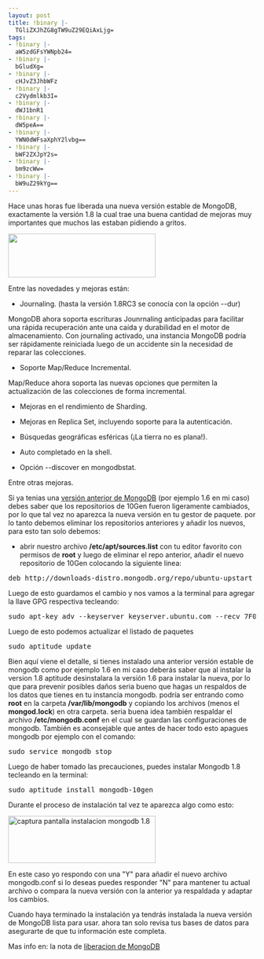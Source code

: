 ```yaml
---
layout: post
title: !binary |-
  TGliZXJhZG8gTW9uZ29EQiAxLjg=
tags:
- !binary |-
  aW5zdGFsYWNpb24=
- !binary |-
  bGludXg=
- !binary |-
  cHJvZ3JhbWFz
- !binary |-
  c2Vydmlkb3I=
- !binary |-
  dWJ1bnR1
- !binary |-
  dW5peA==
- !binary |-
  YWN0dWFsaXphY2lvbg==
- !binary |-
  bWF2ZXJpY2s=
- !binary |-
  bm9zcWw=
- !binary |-
  bW9uZ29kYg==
---
```

Hace unas horas fue liberada una nueva versión estable de MongoDB, exactamente la versión 1.8 la cual trae una buena cantidad de mejoras muy importantes que muchos las estaban pidiendo a gritos.

<a href="http://blog.jam.net.ve/imagenes/uploads/2011/01/Selección_024.jpeg"><img class="aligncenter size-medium wp-image-577" title="Selección_024" src="http://blog.jam.net.ve/imagenes/uploads/2011/01/Selección_024-300x89.jpg" alt="" width="300" height="89" /></a>

Entre las novedades y mejoras están:

- Journaling. (hasta la versión 1.8RC3 se conocía con la opción --dur)

MongoDB ahora soporta escrituras Jounrnaling anticipadas para facilitar una rápida recuperación ante una caída y durabilidad en el motor de almacenamiento. Con journaling activado, una instancia MongoDB podría ser rápidamente reiniciada luego de un accidente sin la necesidad de reparar las colecciones.

- Soporte Map/Reduce Incremental.

Map/Reduce ahora soporta las nuevas opciones que permiten la actualización de las colecciones de forma incremental.

- Mejoras en el rendimiento de Sharding.

- Mejoras en Replica Set, incluyendo soporte para la autenticación.

- Búsquedas geográficas esféricas (¡La tierra no es plana!).

- Auto completado en la shell.

- Opción --discover en mongodbstat.

Entre otras mejoras.

Si ya tenias una <a title="MongoDB" href="http://blog.jam.net.ve/2011/01/03/instalando-mongodb-en-ubuntu/" target="_blank">versión anterior de MongoDB</a> (por ejemplo 1.6 en mi caso) debes saber que los repositorios de 10Gen fueron ligeramente cambiados, por lo que tal vez no aparezca la nueva versión en tu gestor de paquete. por lo tanto debemos eliminar los repositorios anteriores y añadir los nuevos, para esto tan solo debemos:

- abrir nuestro archivo <strong>/etc/apt/sources.list</strong> con tu editor favorito con permisos de <strong>root</strong> y luego de eliminar el repo anterior, añadir el nuevo repositorio de 10Gen colocando la siguiente linea:
<pre lang="bash" line="1" escaped="true">deb http://downloads-distro.mongodb.org/repo/ubuntu-upstart dist 10gen</pre>
Luego de esto guardamos el cambio y nos vamos a la terminal para agregar la llave GPG respectiva tecleando:
<pre lang="bash" line="1" escaped="true">sudo apt-key adv --keyserver keyserver.ubuntu.com --recv 7F0CEB10</pre>
Luego de esto podemos actualizar el listado de paquetes
<pre lang="bash" line="1" escaped="true">sudo aptitude update</pre>
Bien aquí viene el detalle, si tienes instalado una anterior versión estable de mongodb como por ejemplo 1.6 en mi caso deberás saber que al instalar la version 1.8 aptitude desinstalara la versión 1.6 para instalar la nueva, por lo que para prevenir posibles daños seria bueno que hagas un respaldos de los datos que tienes en tu instancia mongodb. podría ser entrando como <strong>root</strong> en la carpeta <strong>/var/lib/mongodb</strong> y copiando los archivos (menos el <strong>mongod.lock</strong>) en otra carpeta. seria buena idea también respaldar el archivo <strong>/etc/mongodb.conf</strong> en el cual se guardan las configuraciones de mongodb. También es aconsejable que antes de hacer todo esto apagues mongodb por ejemplo con el comando:
<pre lang="bash" line="1" escaped="true">sudo service mongodb stop</pre>
Luego de haber tomado las precauciones, puedes instalar Mongodb 1.8 tecleando en la terminal:
<pre lang="bash" line="1" escaped="true">sudo aptitude install mongodb-10gen</pre>
Durante el proceso de instalación tal vez te aparezca algo como esto:

<a href="http://blog.jam.net.ve/imagenes/uploads/2011/03/Pantallazo-43.png"><img class="aligncenter size-medium wp-image-682" title="Pantallazo-43" src="http://blog.jam.net.ve/imagenes/uploads/2011/03/Pantallazo-43-300x96.png" alt="captura pantalla instalacion mongodb 1.8" width="300" height="96" /></a>

En este caso yo respondo con una "Y" para añadir el nuevo archivo mongodb.conf si lo deseas puedes responder "N" para mantener tu actual archivo o compara la nueva versión con la anterior ya respaldada y adaptar los cambios.

Cuando haya terminado la instalación ya tendrás instalada la nueva versión de MongoDB lista para usar. ahora tan solo revisa tus bases de datos para asegurarte de que tu información este completa.

Mas info en: la nota de <a title="liberacion de mongodb 1.8" href="http://www.mongodb.org/display/DOCS/1.8+Release+Notes" target="_blank">liberacion de MongoDB</a>
